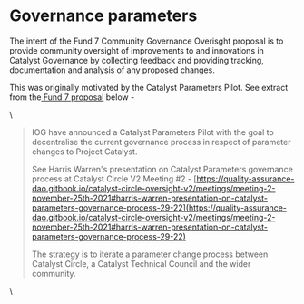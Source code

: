# Governance parameters

The intent of the Fund 7 Community Governance Overisght proposal is to provide community oversight of improvements to and innovations in Catalyst Governance by collecting feedback and providing tracking, documentation and analysis of any proposed changes.

This was originally motivated by the Catalyst Parameters Pilot. See extract from the[ Fund 7 proposal](https://cardano.ideascale.com/c/idea/383517) below -

\
> IOG have announced a Catalyst Parameters Pilot with the goal to decentralise the current governance process in respect of parameter changes to Project Catalyst.
>
> See Harris Warren's presentation on Catalyst Parameters governance process at Catalyst Circle V2 Meeting #2 - [https://quality-assurance-dao.gitbook.io/catalyst-circle-oversight-v2/meetings/meeting-2-november-25th-2021#harris-warren-presentation-on-catalyst-parameters-governance-process-29-22](https://quality-assurance-dao.gitbook.io/catalyst-circle-oversight-v2/meetings/meeting-2-november-25th-2021#harris-warren-presentation-on-catalyst-parameters-governance-process-29-22)
>
> The strategy is to iterate a parameter change process between Catalyst Circle, a Catalyst Technical Council and the wider community.

\
